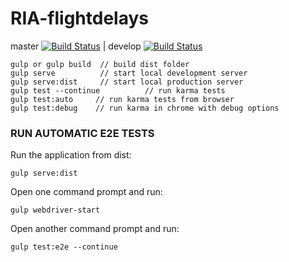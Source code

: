 # RIA-flightdelays

master [![Build Status](https://travis-ci.org/thomsa/RIA-flightdelays.svg?branch=master)](https://travis-ci.org/thomsa/RIA-flightdelays/branches) | develop [![Build Status](https://travis-ci.org/thomsa/RIA-flightdelays.svg?branch=develop)](https://travis-ci.org/thomsa/RIA-flightdelays/branches)

```
gulp or gulp build  // build dist folder
gulp serve          // start local development server
gulp serve:dist     // start local production server
gulp test --continue          // run karma tests
gulp test:auto     // run karma tests from browser
gulp test:debug    // run karma in chrome with debug options
```
### RUN AUTOMATIC E2E TESTS

Run the application from dist:
```
gulp serve:dist
```
Open one command prompt and run:
```
gulp webdriver-start
```
Open another command prompt and run:
```
gulp test:e2e --continue
```